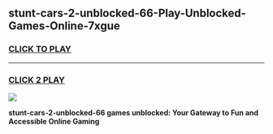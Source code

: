 
## stunt-cars-2-unblocked-66-Play-Unblocked-Games-Online-7xgue
<h3>
<a href="https://premium76.site?title=stunt-cars-2-unblocked-66&ref=25A">CLICK TO PLAY</a></h3>
<hr>

<h3>
<a href="https://premium76.site?title=stunt-cars-2-unblocked-66&ref=25A">CLICK 2 PLAY</a>
  
</h3>

<a href="https://premium76.site?title=stunt-cars-2-unblocked-66&ref=25A"><img src="https://clearcache.store/games.png"></a>


**stunt-cars-2-unblocked-66 games unblocked: Your Gateway to Fun and Accessible Online Gaming**
